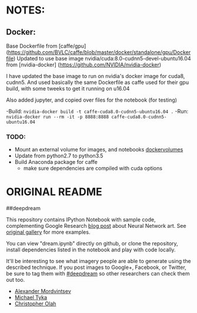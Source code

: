 # NOTES:
## Docker:
Base Dockerfile
from [caffe/gpu] (https://github.com/BVLC/caffe/blob/master/docker/standalone/gpu/Dockerfile)
Updated to use base image nvidia/cuda:8.0-cudnn5-devel-ubuntu16.04
from [nvidia-docker] (https://github.com/NVIDIA/nvidia-docker)

I have updated the base image to run on nvidia's docker image for cuda8, cudnn5.
And used basically the same Dockerfile as caffe used for their gpu build, with some tweeks to get it running on u16.04

Also added jupyter, and copied over files for the notebook (for testing)

-Build: `nvidia-docker build -t caffe-cuda8.0-cudnn5-ubuntu16.04 .`
-Run: `nvidia-docker run --rm -it -p 8888:8888 caffe-cuda8.0-cudnn5-ubuntu16.04`

### TODO:
- Mount an external volume for images, and notebooks [dockervolumes](https://docs.docker.com/engine/tutorials/dockervolumes/)
- Update from python2.7 to python3.5
- Build Anaconda package for caffe
    - make sure dependencies are compiled with cuda options



# ORIGINAL README
##deepdream

This repository contains IPython Notebook with sample code, complementing
Google Research [blog post](http://googleresearch.blogspot.ch/2015/06/inceptionism-going-deeper-into-neural.html) about Neural Network art.
See [original gallery](https://photos.google.com/share/AF1QipPX0SCl7OzWilt9LnuQliattX4OUCj_8EP65_cTVnBmS1jnYgsGQAieQUc1VQWdgQ?key=aVBxWjhwSzg2RjJWLWRuVFBBZEN1d205bUdEMnhB) for more examples.

You can view "dream.ipynb" directly on github, or clone the repository,
install dependencies listed in the notebook and play with code locally.

It'll be interesting to see what imagery people are able to generate using the described technique. If you post images to Google+, Facebook, or Twitter, be sure to tag them with [#deepdream](https://twitter.com/hashtag/deepdream) so other researchers can check them out too.

* [Alexander Mordvintsev](mailto:moralex@google.com)
* [Michael Tyka](https://www.twitter.com/mtyka)
* [Christopher Olah](mailto:colah@google.com)
